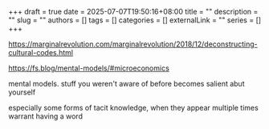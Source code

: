 +++ 
draft = true
date = 2025-07-07T19:50:16+08:00
title = ""
description = ""
slug = ""
authors = []
tags = []
categories = []
externalLink = ""
series = []
+++

https://marginalrevolution.com/marginalrevolution/2018/12/deconstructing-cultural-codes.html


https://fs.blog/mental-models/#microeconomics

mental models. stuff you weren't aware of before becomes salient abut yourself

especially some forms of tacit knowledge, when they appear multiple times warrant having a word